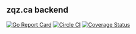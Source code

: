 ## zqz.ca backend
[![Go Report
Card](https://goreportcard.com/badge/github.com/zqzca/back)](https://goreportcard.com/report/github.com/zqzca/back)
[![Circle
CI](https://circleci.com/gh/zqzca/back/tree/master.svg?style=svg)](https://circleci.com/gh/zqzca/back/tree/master)
[![Coverage
Status](https://coveralls.io/repos/github/zqzca/back/badge.svg?branch=master)](https://coveralls.io/github/zqzca/back?branch=master)
